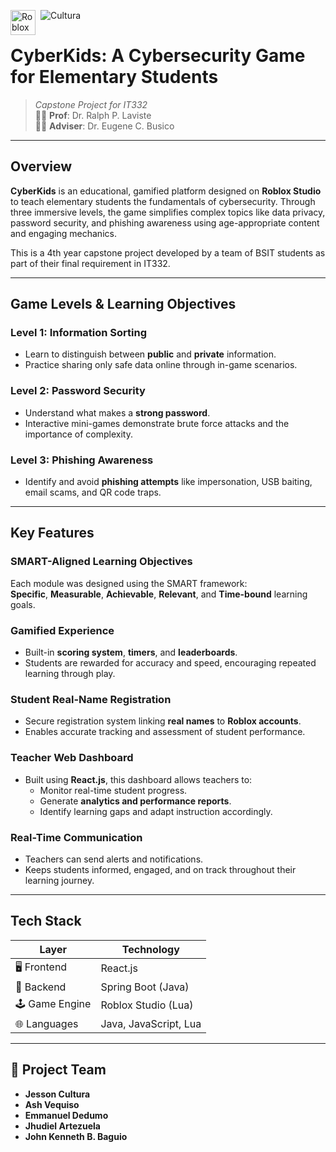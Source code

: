 <img src="https://skillicons.dev/icons?i=react,spring" alt="Cultura"> <img align="left" alt="Roblox" width="40px" style="padding-right:5px;" src="https://github.com/user-attachments/assets/c04693fb-42c7-45aa-a3e5-4fd2fb5d00e9" />




# CyberKids: A Cybersecurity Game for Elementary Students

>  _Capstone Project for IT332_  
> 👩‍🏫 **Prof**: Dr. Ralph P. Laviste  
> 🧑‍🏫 **Adviser**: Dr. Eugene C. Busico

---

## Overview

**CyberKids** is an educational, gamified platform designed on **Roblox Studio** to teach elementary students the fundamentals of cybersecurity. Through three immersive levels, the game simplifies complex topics like data privacy, password security, and phishing awareness using age-appropriate content and engaging mechanics.

This is a 4th year capstone project developed by a team of BSIT students as part of their final requirement in IT332.

---

## Game Levels & Learning Objectives

### Level 1: Information Sorting
- Learn to distinguish between **public** and **private** information.
- Practice sharing only safe data online through in-game scenarios.

### Level 2: Password Security
- Understand what makes a **strong password**.
- Interactive mini-games demonstrate brute force attacks and the importance of complexity.

### Level 3: Phishing Awareness
- Identify and avoid **phishing attempts** like impersonation, USB baiting, email scams, and QR code traps.

---

## Key Features

### SMART-Aligned Learning Objectives
Each module was designed using the SMART framework:  
**Specific**, **Measurable**, **Achievable**, **Relevant**, and **Time-bound** learning goals.

### Gamified Experience
- Built-in **scoring system**, **timers**, and **leaderboards**.
- Students are rewarded for accuracy and speed, encouraging repeated learning through play.

### Student Real-Name Registration
- Secure registration system linking **real names** to **Roblox accounts**.
- Enables accurate tracking and assessment of student performance.

### Teacher Web Dashboard
- Built using **React.js**, this dashboard allows teachers to:
  - Monitor real-time student progress.
  - Generate **analytics and performance reports**.
  - Identify learning gaps and adapt instruction accordingly.

### Real-Time Communication
- Teachers can send alerts and notifications.
- Keeps students informed, engaged, and on track throughout their learning journey.

---

## Tech Stack

| Layer        | Technology         |
|--------------|--------------------|
| 🖥️ Frontend   | React.js           |
| 🧠 Backend    | Spring Boot (Java) |
| 🕹️ Game Engine | Roblox Studio (Lua) |
| 🌐 Languages  | Java, JavaScript, Lua |

---

## 👥 Project Team

- **Jesson Cultura**  
- **Ash Vequiso**  
- **Emmanuel Dedumo**  
- **Jhudiel Artezuela**  
- **John Kenneth B. Baguio**


